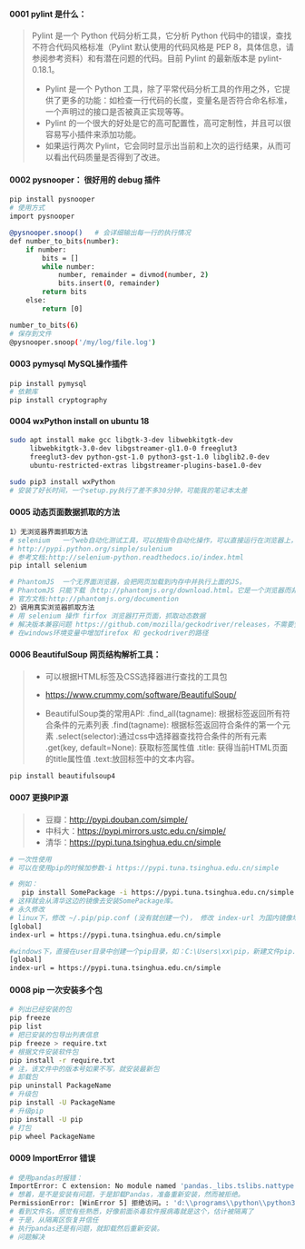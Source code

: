 #### 0001    pylint 是什么：

> Pylint 是一个 Python 代码分析工具，它分析 Python 代码中的错误，查找不符合代码风格标准（Pylint 默认使用的代码风格是 PEP 8，具体信息，请参阅参考资料）和有潜在问题的代码。目前 Pylint 的最新版本是 pylint-0.18.1。
>
> * Pylint 是一个 Python 工具，除了平常代码分析工具的作用之外，它提供了更多的功能：如检查一行代码的长度，变量名是否符合命名标准，一个声明过的接口是否被真正实现等等。
> * Pylint 的一个很大的好处是它的高可配置性，高可定制性，并且可以很容易写小插件来添加功能。
> * 如果运行两次 Pylint，它会同时显示出当前和上次的运行结果，从而可以看出代码质量是否得到了改进。

#### 0002 pysnooper： 很好用的 debug 插件

```bash
pip install pysnooper
# 使用方式
import pysnooper

@pysnooper.snoop()   # 会详细输出每一行的执行情况
def number_to_bits(number):
    if number:
        bits = []
        while number:
            number, remainder = divmod(number, 2)
            bits.insert(0, remainder)
        return bits
    else:
        return [0]

number_to_bits(6)
# 保存到文件
@pysnooper.snoop('/my/log/file.log')
```

#### 0003 pymysql   MySQL操作插件

```bash
pip install pymysql
# 依赖库 
pip install cryptography
```

#### 0004 wxPython install on ubuntu 18
```bash
sudo apt install make gcc libgtk-3-dev libwebkitgtk-dev 
     libwebkitgtk-3.0-dev libgstreamer-gl1.0-0 freeglut3 
     freeglut3-dev python-gst-1.0 python3-gst-1.0 libglib2.0-dev 
     ubuntu-restricted-extras libgstreamer-plugins-base1.0-dev

sudo pip3 install wxPython
# 安装了好长时间，一个setup.py执行了差不多30分钟，可能我的笔记本太差
```

#### 0005 动态页面数据抓取的方法

```bash
1）无浏览器界面抓取方法
# selenium   一个web自动化测试工具，可以按指令自动化操作，可以直接运行在浏览器上，可以让浏览器自动加载页面，获取页面，甚至页面截屏，或者判断动作是否发生，它自己不带浏览器，需要与第三方浏览器结合才能使用。
# http://pypi.python.org/simple/sulenium
# 参考文档:http://selenium-python.readthedocs.io/index.html
pip intall selenium

# PhantomJS  一个无界面浏览器，会把网页加载到内存中并执行上面的JS。
# PhantomJS 只能下载（http://phantomjs.org/download.html。它是一个浏览器而非python库，但是它可以通过selenium调用来使用
# 官方文档:http://phantomjs.org/documention
2）调用真实浏览器抓取方法
# 用 selenium 操作 firfox 浏览器打开页面，抓取动态数据
# 解决版本兼容问题 https://github.com/mozilla/geckodriver/releases，不需要安装，解压即可。
# 在windows环境变量中增加firefox 和 geckodriver的路径

```

#### 0006 BeautifulSoup 网页结构解析工具：

> * 可以根据HTML标签及CSS选择器进行查找的工具包
>
> * https://www.crummy.com/software/BeautifulSoup/
>
> * BeautifulSoup类的常用API:
>       .find_all(tagname): 根据标签返回所有符合条件的元素列表
>       .find(tagname): 根据标签返回符合条件的第一个元素
>       .select(selector):通过css中选择器查找符合条件的所有元素
>       .get(key, default=None): 获取标签属性值
>       .title: 获得当前HTML页面的title属性值
>       .text:放回标签中的文本内容。

```bash
pip install beautifulsoup4
```

#### 0007 更换PIP源

> - 豆瓣：http://pypi.douban.com/simple/
> - 中科大：https://pypi.mirrors.ustc.edu.cn/simple/
> - 清华：https://pypi.tuna.tsinghua.edu.cn/simple

```bash
# 一次性使用
# 可以在使用pip的时候加参数-i https://pypi.tuna.tsinghua.edu.cn/simple

# 例如：
   pip install SomePackage -i https://pypi.tuna.tsinghua.edu.cn/simple
# 这样就会从清华这边的镜像去安装SomePackage库。
# 永久修改
# linux下，修改 ~/.pip/pip.conf (没有就创建一个)， 修改 index-url 为国内镜像地址，内容如下：
[global]
index-url = https://pypi.tuna.tsinghua.edu.cn/simple

#windows下，直接在user目录中创建一个pip目录，如：C:\Users\xx\pip，新建文件pip.ini，内容如下
[global]
index-url = https://pypi.tuna.tsinghua.edu.cn/simple 
```

#### 0008 pip 一次安装多个包

```bash
# 列出已经安装的包
pip freeze 
pip list
# 把已安装的包导出列表信息
pip freeze > require.txt
# 根据文件安装软件包
pip install -r require.txt
# 注，该文件中的版本号如果不写，就安装最新包
# 卸载包
pip uninstall PackageName
# 升级包
pip install -U PackageName
# 升级pip
pip install -U pip
# 打包
pip wheel PackageName

```

#### 0009 ImportError 错误
```bash
# 使用pandas时报错：
ImportError: C extension: No module named 'pandas._libs.tslibs.nattype' not built.
# 想着，是不是安装有问题，于是卸载Pandas，准备重新安装，然而被拒绝。
PermissionError: [WinError 5] 拒绝访问。: 'd:\\programs\\python\\python37-32\\lib\\site-packages\\~andas\\_libs\\tslibs\\conversion.cp37-win32.pyd'
# 看到文件名，感觉有些熟悉，好像前面杀毒软件报病毒就是这个，估计被隔离了
# 于是，从隔离区恢复并信任
# 执行pandas还是有问题，就卸载然后重新安装。
# 问题解决
```